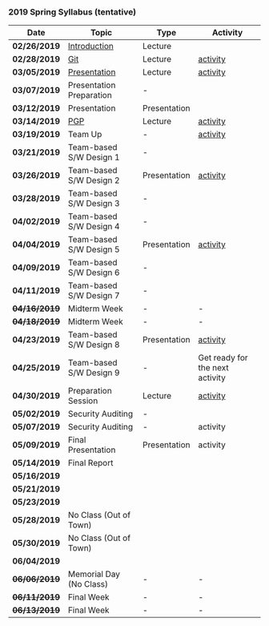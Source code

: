 ### 2019 Spring Syllabus (tentative)

| Date               | Topic                                                                                | Type         | Activity                        |
|--------------------|--------------------------------------------------------------------------------------|--------------|---------------------------------|
| **02/26/2019**     | [Introduction](https://softsec.kaist.ac.kr/depot/sangkilc/is521/01-Intro.pdf)        | Lecture      |                                 |
| **02/28/2019**     | [Git](https://softsec.kaist.ac.kr/depot/sangkilc/is521/02-GIT.pdf)                   | Lecture      | [activity](Activities/0228.md)  |
| **03/05/2019**     | [Presentation](https://softsec.kaist.ac.kr/depot/sangkilc/is521/03-Presentation.pdf) | Lecture      | [activity](Activities/0305.md)  |
| **03/07/2019**     | Presentation Preparation                                                             | -            |                                 |
| **03/12/2019**     | Presentation                                                                         | Presentation |                                 |
| **03/14/2019**     | [PGP](https://softsec.kaist.ac.kr/depot/sangkilc/is521/04-PGP.pdf)                   | Lecture      | [activity](Activities/0314.md)  |
| **03/19/2019**     | Team Up                                                                              | -            | [activity](Activities/0319.md)  |
| **03/21/2019**     | Team-based S/W Design 1                                                              | -            |                                 |
| **03/26/2019**     | Team-based S/W Design 2                                                              | Presentation | [activity](Activities/0326.md)  |
| **03/28/2019**     | Team-based S/W Design 3                                                              | -            |                                 |
| **04/02/2019**     | Team-based S/W Design 4                                                              | -            |                                 |
| **04/04/2019**     | Team-based S/W Design 5                                                              | Presentation | [activity](Activities/0404.md)  |
| **04/09/2019**     | Team-based S/W Design 6                                                              | -            |                                 |
| **04/11/2019**     | Team-based S/W Design 7                                                              | -            |                                 |
| ~~**04/16/2019**~~ | Midterm Week                                                                         | -            | -                               |
| ~~**04/18/2019**~~ | Midterm Week                                                                         | -            | -                               |
| **04/23/2019**     | Team-based S/W Design 8                                                              | Presentation | [activity](Activities/0423.md)  |
| **04/25/2019**     | Team-based S/W Design 9                                                              | -            | Get ready for the next activity |
| **04/30/2019**     | Preparation Session                                                                  | Lecture      | [activity](Activities/0430.md)  |
| **05/02/2019**     | Security Auditing                                                                    | -            |                                 |
| **05/07/2019**     | Security Auditing                                                                    | -            | activity                        |
| **05/09/2019**     | Final Presentation                                                                   | Presentation | activity                        |
| **05/14/2019**     | Final Report                                                                         |              |                                 |
| **05/16/2019**     |                                                                                      |              |                                 |
| **05/21/2019**     |                                                                                      |              |                                 |
| **05/23/2019**     |                                                                                      |              |                                 |
| **05/28/2019**     | No Class (Out of Town)                                                               |              |                                 |
| **05/30/2019**     | No Class (Out of Town)                                                               |              |                                 |
| **06/04/2019**     |                                                                                      |              |                                 |
| ~~**06/06/2019**~~ | Memorial Day (No Class)                                                              | -            | -                               |
| ~~**06/11/2019**~~ | Final Week                                                                           | -            | -                               |
| ~~**06/13/2019**~~ | Final Week                                                                           | -            | -                               |
